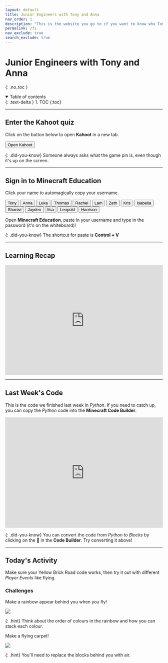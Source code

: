 ```yaml
---
layout: default
title: Junior Engineers with Tony and Anna
nav_order: 1
description: "This is the website you go to if you want to know who Tony Le is." 
permalink: /fs
nav_exclude: true
search_exclude: true
---
```


# Junior Engineers with Tony and Anna
{: .no_toc }

<details open markdown="block">
  <summary>
    Table of contents
  </summary>
  {: .text-delta }
1. TOC
{:toc}
</details>

---

## Enter the Kahoot quiz
Click on the button below to open **Kahoot** in a new tab.

<a href="https://kahoot.it" target="_blank"><button class="btn btn-purple">Open Kahoot</button></a>

{: .did-you-know}
Someone always asks what the game pin is, even though it's up on the screen.

---

## Sign in to Minecraft Education
Click your name to automagically copy your username.

<div id="roll">
  <button class="btn mr-4 mb-4" id="instructor5">Tony</button>
  <button class="btn mr-4 mb-4" id="instructor5">Anna</button>
  <button class="btn mr-4 mb-4" id="junior32">Luka</button>
  <button class="btn mr-4 mb-4" id="junior33">Thomas</button>
  <button class="btn mr-4 mb-4" id="junior34">Rachel</button>
  <button class="btn mr-4 mb-4" id="junior35">Lam</button>
  <button class="btn mr-4 mb-4" id="junior36">Zeth</button>
  <button class="btn mr-4 mb-4" id="junior37">Kris</button>
  <button class="btn mr-4 mb-4" id="junior137">Isabella</button>
  <button class="btn mr-4 mb-4" id="junior138">Shanivi</button>
  <button class="btn mr-4 mb-4" id="junior139">Jayden</button>
  <button class="btn mr-4 mb-4" id="junior140">Ilsa</button>
  <button class="btn mr-4 mb-4" id="junior141">Leopold</button>
  <button class="btn mr-4 mb-4" id="junior142">Harrison</button>
  <!--
  <button class="btn mr-4 mb-4" id="junior143">Spare 1</button>
  <button class="btn mr-4 mb-4" id="junior144">Spare 2</button>
  <button class="btn mr-4 mb-4" id="junior145">Spare 3</button>
  <button class="btn mr-4 mb-4" id="junior146">Spare 4</button>
  -->
</div>

Open **Minecraft Education**, paste in your username and type in the password (it's on the whiteboard)!

{: .did-you-know}
The shortcut for paste is **Control + V**

---

## Learning Recap

<div style="position:relative;height:0;padding-bottom:70%;overflow:hidden;"><iframe style="position:absolute;top:0;left:0;width:100%;height:100%;" src="https://www.youtube.com/embed/7xqot4oA2vo" title="Minecraft Events Overview" frameborder="0" allow="accelerometer; autoplay; clipboard-write; encrypted-media; gyroscope; picture-in-picture" allowfullscreen></iframe></div>

---

## Last Week's Code
This is the code we finished last week in *Python*. If you need to catch up, you can copy the *Python* code into the **Minecraft Code Builder**.

<div style="position:relative;height:0;padding-bottom:70%;overflow:hidden;"><iframe style="position:absolute;top:0;left:0;width:100%;height:100%;" src="https://minecraft.makecode.com/#pub:_YfceRR7qvKDW" frameborder="0" sandbox="allow-popups allow-forms allow-scripts allow-same-origin"></iframe></div>

{: .did-you-know}
You can convert the code from *Python* to *Blocks* by clicking on the 🧩 in the **Code Builder**. Try converting it above!

---

## Today's Activity
Make sure your Yellow Brick Road code works, then try it out with different *Player Events* like flying.

### Challenges
Make a rainbow appear behind you when you fly!

![](https://upload.wikimedia.org/wikipedia/en/e/ed/Nyan_cat_250px_frame.PNG)

{: .hint}
Think about the order of colours in the rainbow and how you can stack each colour.

Make a flying carpet!

![](https://upload.wikimedia.org/wikipedia/commons/5/55/Vasnetsov_samolet.jpg)

{: .hint}
You'll need to replace the blocks behind you with air.

<script>
  const sortList = list => [...list].sort((a, b) => {
    const A = a.textContent, B = b.textContent;
    return (A < B) ? -1 : (A > B) ? 1 : 0;
  });

  window.addEventListener("load", function() {
    const ul = document.getElementById("roll");
    const list = ul.querySelectorAll("button");
    ul.append(...sortList(list));
  });
</script>
<script>
  var domain = "@jnreng.onmicrosoft.com";
  var roll = document.getElementById("roll");
  roll.addEventListener("click", function(event) {
    if (event.target.nodeName == "BUTTON") {
      var button = event.target;
      navigator.clipboard.writeText(button.id + domain);
      for (let i = 0; i < roll.children.length; i++) {
        let student = roll.children[i];
        student.classList.remove("btn-purple");
      };
      button.classList.add("btn-purple");
    };
  });
</script>

